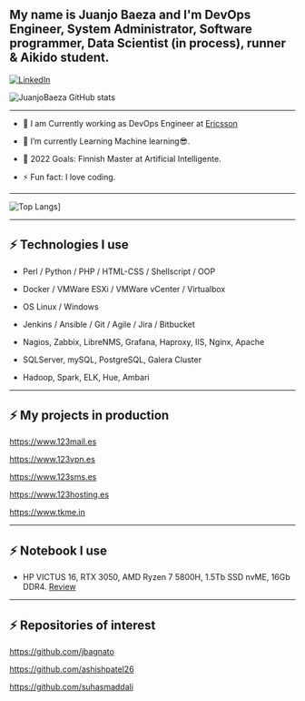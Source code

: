 ## My name is Juanjo Baeza and I'm DevOps Engineer, System Administrator, Software programmer, Data Scientist (in process), runner & Aikido student.

[![LinkedIn](https://img.shields.io/badge/linkedin-%230077B5.svg?style=for-the-badge&logo=linkedin&logoColor=white)](https://www.linkedin.com/in/juanjosebaeza/)
   
![JuanjoBaeza GitHub stats](https://github-readme-stats.vercel.app/api?username=JuanjoBaeza&show_icons=true&theme=algolia)

---
* 🔭 I am Currently working as DevOps Engineer at [Ericsson](https://ericsson.com/)

- 🌱 I’m currently Learning Machine learning😎.
   
- 🥅 2022 Goals: Finnish Master at Artificial Intelligente.

- ⚡ Fun fact: I love coding.

---
![Top Langs](https://github-readme-stats.vercel.app/api/top-langs/?username=JuanjoBaeza&langs_count=5&theme=algolia)]

---
## ⚡ Technologies I use 

- Perl / Python / PHP / HTML-CSS / Shellscript / OOP

- Docker / VMWare ESXi / VMWare vCenter / Virtualbox

- OS Linux / Windows

- Jenkins / Ansible / Git / Agile / Jira / Bitbucket

- Nagios, Zabbix, LibreNMS, Grafana, Haproxy, IIS, Nginx, Apache

- SQLServer, mySQL, PostgreSQL, Galera Cluster

- Hadoop, Spark, ELK, Hue, Ambari

---
## ⚡ My projects in production

https://www.123mail.es

https://www.123vpn.es

https://www.123sms.es

https://www.123hosting.es

https://www.tkme.in

---
## ⚡ Notebook I use
- HP VICTUS 16, RTX 3050, AMD Ryzen 7 5800H, 1.5Tb SSD nvME, 16Gb DDR4. [Review](https://www.muycomputer.com/2022/04/29/hp-victus-16-analisis/)

---
## ⚡ Repositories of interest

https://github.com/jbagnato

https://github.com/ashishpatel26

https://github.com/suhasmaddali
